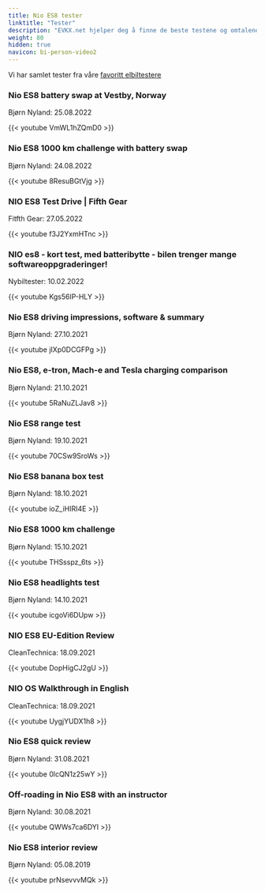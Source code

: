 ```yaml
---
title: Nio ES8 tester
linktitle: "Tester"
description: "EVKX.net hjelper deg å finne de beste testene og omtalene av denne modellen. "
weight: 80
hidden: true
navicon: bi-person-video2
---
```

Vi har samlet tester fra våre [favoritt elbiltestere](../../../../guides/evreviewers/)

<div class="container text-center shadow p-2 pe-4 mb-5 bg-body-tertiary rounded border">
<h3>Nio ES8 battery swap at Vestby, Norway</h3>
<p>Bjørn Nyland: 25.08.2022</p>

{{< youtube VmWL1hZQmD0 >}}

</div>
<div class="container text-center shadow p-2 pe-4 mb-5 bg-body-tertiary rounded border">
<h3>Nio ES8 1000 km challenge with battery swap</h3>
<p>Bjørn Nyland: 24.08.2022</p>

{{< youtube 8ResuBGtVjg >}}

</div>
<div class="container text-center shadow p-2 pe-4 mb-5 bg-body-tertiary rounded border">
<h3>NIO ES8 Test Drive | Fifth Gear</h3>
<p>Fitfth Gear: 27.05.2022</p>

{{< youtube f3J2YxmHTnc >}}

</div>
<div class="container text-center shadow p-2 pe-4 mb-5 bg-body-tertiary rounded border">
<h3>NIO es8 - kort test, med batteribytte - bilen trenger mange softwareoppgraderinger!</h3>
<p>Nybiltester: 10.02.2022</p>

{{< youtube Kgs56lP-HLY >}}

</div>
<div class="container text-center shadow p-2 pe-4 mb-5 bg-body-tertiary rounded border">
<h3>Nio ES8 driving impressions, software & summary</h3>
<p>Bjørn Nyland: 27.10.2021</p>

{{< youtube jIXp0DCGFPg >}}

</div>
<div class="container text-center shadow p-2 pe-4 mb-5 bg-body-tertiary rounded border">
<h3>Nio ES8, e-tron, Mach-e and Tesla charging comparison</h3>
<p>Bjørn Nyland: 21.10.2021</p>

{{< youtube 5RaNuZLJav8 >}}

</div>
<div class="container text-center shadow p-2 pe-4 mb-5 bg-body-tertiary rounded border">
<h3>Nio ES8 range test</h3>
<p>Bjørn Nyland: 19.10.2021</p>

{{< youtube 70CSw9SroWs >}}

</div>
<div class="container text-center shadow p-2 pe-4 mb-5 bg-body-tertiary rounded border">
<h3>Nio ES8 banana box test</h3>
<p>Bjørn Nyland: 18.10.2021</p>

{{< youtube ioZ_iHIRI4E >}}

</div>
<div class="container text-center shadow p-2 pe-4 mb-5 bg-body-tertiary rounded border">
<h3>Nio ES8 1000 km challenge</h3>
<p>Bjørn Nyland: 15.10.2021</p>

{{< youtube THSsspz_6ts >}}

</div>
<div class="container text-center shadow p-2 pe-4 mb-5 bg-body-tertiary rounded border">
<h3>Nio ES8 headlights test</h3>
<p>Bjørn Nyland: 14.10.2021</p>

{{< youtube icgoVi6DUpw >}}

</div>
<div class="container text-center shadow p-2 pe-4 mb-5 bg-body-tertiary rounded border">
<h3>NIO ES8 EU-Edition Review</h3>
<p>CleanTechnica: 18.09.2021</p>

{{< youtube DopHigCJ2gU >}}

</div>
<div class="container text-center shadow p-2 pe-4 mb-5 bg-body-tertiary rounded border">
<h3>NIO OS Walkthrough in English</h3>
<p>CleanTechnica: 18.09.2021</p>

{{< youtube UygjYUDX1h8 >}}

</div>
<div class="container text-center shadow p-2 pe-4 mb-5 bg-body-tertiary rounded border">
<h3>Nio ES8 quick review</h3>
<p>Bjørn Nyland: 31.08.2021</p>

{{< youtube 0lcQN1z25wY >}}

</div>
<div class="container text-center shadow p-2 pe-4 mb-5 bg-body-tertiary rounded border">
<h3>Off-roading in Nio ES8 with an instructor</h3>
<p>Bjørn Nyland: 30.08.2021</p>

{{< youtube QWWs7ca6DYI >}}

</div>
<div class="container text-center shadow p-2 pe-4 mb-5 bg-body-tertiary rounded border">
<h3>Nio ES8 interior review</h3>
<p>Bjørn Nyland: 05.08.2019</p>

{{< youtube prNsevvvMQk >}}

</div>
